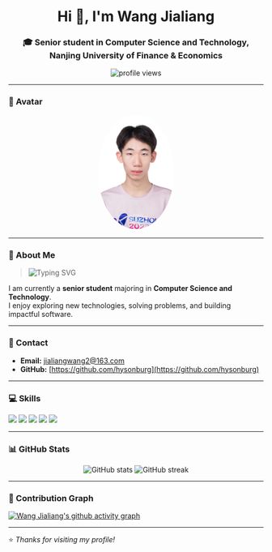 <h1 align="center">Hi 👋, I'm Wang Jialiang</h1>
<h3 align="center">
  🎓 Senior student in Computer Science and Technology,  
  Nanjing University of Finance & Economics
</h3>

<p align="center">
  <img src="https://komarev.com/ghpvc/?username=hysonburg&label=Profile%20views&color=0e75b6&style=flat" alt="profile views" />
</p>

---

### 📸 Avatar
<p align="center">
  <img src="images/avatar.png" alt="Wang Jialiang" width="150" style="border-radius: 50%;">
</p>

---

### 💬 About Me
> <img src="https://readme-typing-svg.herokuapp.com?font=Fira+Code&size=18&duration=2500&pause=500&color=00F7FF&width=500&lines=I+love+coding+%26+learning+new+things;Always+improving+my+skills;Building+cool+projects+with+Python+%26+C%2B%2B" alt="Typing SVG" />

I am currently a **senior student** majoring in **Computer Science and Technology**.  
I enjoy exploring new technologies, solving problems, and building impactful software.  

---

### 📧 Contact
- **Email:** [jialiangwang2@163.com](mailto:jialiangwang2@163.com)
- **GitHub:** [https://github.com/hysonburg](https://github.com/hysonburg)

---

### 💻 Skills
<p align="left">
  <img src="https://img.shields.io/badge/Python-3776AB?style=for-the-badge&logo=python&logoColor=white"/>
  <img src="https://img.shields.io/badge/C++-00599C?style=for-the-badge&logo=cplusplus&logoColor=white"/>
  <img src="https://img.shields.io/badge/C%23-239120?style=for-the-badge&logo=c-sharp&logoColor=white"/>
  <img src="https://img.shields.io/badge/Docker-2496ED?style=for-the-badge&logo=docker&logoColor=white"/>
  <img src="https://img.shields.io/badge/Git-F05032?style=for-the-badge&logo=git&logoColor=white"/>
</p>

---

### 📊 GitHub Stats
<p align="center">
  <img src="https://github-readme-stats.vercel.app/api?username=hysonburg&show_icons=true&theme=tokyonight" alt="GitHub stats" height="160"/>
  <img src="https://github-readme-streak-stats.herokuapp.com/?user=hysonburg&theme=tokyonight" alt="GitHub streak" height="160"/>
</p>

---

### 🌱 Contribution Graph
[![Wang Jialiang's github activity graph](https://github-readme-activity-graph.vercel.app/graph?username=hysonburg&bg_color=0f2d3d&color=1cadfb&line=1cadfb&point=1cadfb&area=true&hide_border=true)](https://github.com/ashutosh00710/github-readme-activity-graph)

---

⭐️ *Thanks for visiting my profile!*
